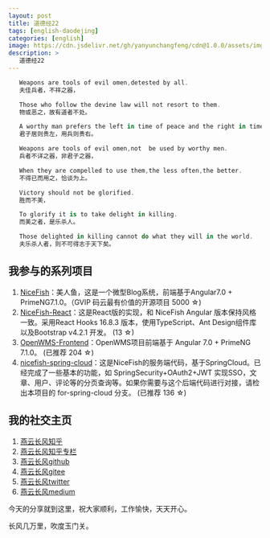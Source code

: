 ```yaml
---
layout: post
title: 道德经22
tags: [english-daodejing]
categories: [english]
image: https://cdn.jsdelivr.net/gh/yanyunchangfeng/cdn@1.0.0/assets/img/blog/english-grammer/english-grammer-cover5.png
description: >
   道德经22
---
```

 ```swift
    Weapons are tools of evil omen,detested by all.
    夫佳兵者，不祥之器，
 ```
 ```swift
    Those who follow the devine law will not resort to them.
    物或恶之，故有道者不处。
 ```
 ```swift
    A worthy man prefers the left in time of peace and the right in time of war.
    君子居则贵左，用兵则贵右。
 ```
 ```swift
    Weapons are tools of evil omen,not  be used by worthy men.
    兵者不详之器，非君子之器，
 ```
 ```swift
    When they are compelled to use them,the less often,the better.
    不得已而用之，恰谈为上。
 ```
 ```swift
    Victory should not be glorified.
    胜而不美，
 ```
 ```swift
    To glorify it is to take delight in killing.
    而美之者，是乐杀人。
 ```
 ```swift
    Those delighted in killing cannot do what they will in the world.
    夫乐杀人者，则不可得志于天下矣。
 ```

## 我参与的系列项目

1. [NiceFish]( https://gitee.com/mumu-osc/NiceFish)：美人鱼，这是一个微型Blog系统，前端基于Angular7.0 + PrimeNG7.1.0。（GVIP 码云最有价值的开源项目 5000 ☆)
2. [NiceFish-React]( https://github.com/damoqiongqiu/NiceFish-React)：这是React版的实现，和 NiceFish Angular 版本保持风格一致。采用React Hooks 16.8.3 版本，使用TypeScript、Ant Design组件库以及Bootstrap v4.2.1 开发。  (13 ☆)
3. [OpenWMS-Frontend](https://gitee.com/mumu-osc/OpenWMS-Frontend)：OpenWMS项目前端基于 Angular 7.0 + PrimeNG 7.1.0。  (已推荐 204 ☆)
4. [nicefish-spring-cloud](https://gitee.com/mumu-osc/nicefish-spring-cloud)：这是NiceFish的服务端代码，基于SpringCloud。已经完成了一些基本的功能，如 SpringSecurity+OAuth2+JWT 实现SSO，文章、用户、评论等的分页查询等。如果你需要与这个后端代码进行对接，请检出本项目的 for-spring-cloud 分支。 (已推荐 136 ☆)

## 我的社交主页  

1. [燕云长风知乎](https://zhihu.com/people/hbxyxuxiaodong)  
2. [燕云长风知乎专栏](https://zhuanlan.zhihu.com/yanyunchangfeng)  
3. [燕云长风github](https://github.com/yanyunchangfeng)  
4. [燕云长风gitee](https://gitee.com/yanyunchangfeng)  
5. [燕云长风twitter](https://twitter.com/yanyunchangfeng)  
6. [燕云长风medium](https://medium.com/@yanyunchangfeng) 

今天的分享就到这里，祝大家顺利，工作愉快，天天开心。

长风几万里，吹度玉门关。